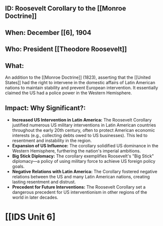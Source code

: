 ## ID: Roosevelt Corollary to the [[Monroe Doctrine]]

## When: December [[6], 1904

## Who:  President [[Theodore Roosevelt]]

## What:  
An addition to the [[Monroe Doctrine]] (1823), asserting that the [[United States]] had the right to intervene in the domestic affairs of Latin American nations to maintain stability and prevent European intervention.  It essentially claimed the US had a police power in the Western Hemisphere.

## Impact: Why Significant?:
* **Increased US Intervention in Latin America:** The Roosevelt Corollary justified numerous US military interventions in Latin American countries throughout the early 20th century, often to protect American economic interests (e.g., collecting debts owed to US businesses). This led to resentment and instability in the region.
* **Expansion of US Influence:**  The corollary solidified US dominance in the Western Hemisphere, furthering the nation's imperial ambitions.
* **Big Stick Diplomacy:** The corollary exemplifies Roosevelt's "Big Stick" diplomacy—a policy of using military force to achieve US foreign policy goals.
* **Negative Relations with Latin America:** The Corollary fostered negative relations between the US and many Latin American nations, creating lasting resentment and distrust.
* **Precedent for Future Interventions:** The Roosevelt Corollary set a dangerous precedent for US interventionism in other regions of the world in later decades.

# [[IDS Unit 6]